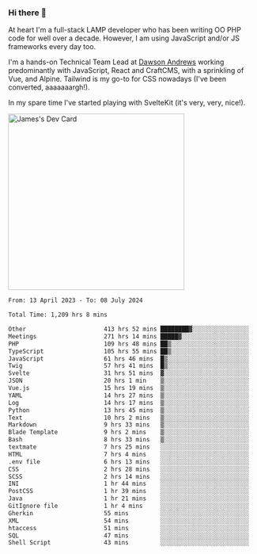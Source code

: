 ### Hi there 👋

<!--
**JamesNock/JamesNock** is a ✨ _special_ ✨ repository because its `README.md` (this file) appears on your GitHub profile.

Here are some ideas to get you started:

- 🔭 I’m currently working on ...
- 🌱 I’m currently learning ...
- 👯 I’m looking to collaborate on ...
- 🤔 I’m looking for help with ...
- 💬 Ask me about ...
- 📫 How to reach me: ...
- 😄 Pronouns: ...
- ⚡ Fun fact: ...
-->
At heart I'm a full-stack LAMP developer who has been writing OO PHP code for well over a decade. However, I am using JavaScript and/or JS frameworks every day too.

I'm a hands-on Technical Team Lead at [Dawson Andrews](https://www.dawsonandrews.com/) working predominantly with JavaScript, React and CraftCMS, with a sprinkling of Vue, and Alpine. Tailwind is my go-to for CSS nowadays (I've been converted, aaaaaaargh!).

In my spare time I've started playing with SvelteKit (it's very, very, nice!).

<a href="https://app.daily.dev/h2onock"><img src="https://api.daily.dev/devcards/v2/XQraFlxE3JPWOlcSuOB2K.png?type=default&r=18u" width="356" alt="James's Dev Card"/></a>

<!--START_SECTION:waka-->

```txt
From: 13 April 2023 - To: 08 July 2024

Total Time: 1,209 hrs 8 mins

Other                      413 hrs 52 mins ████████▓░░░░░░░░░░░░░░░░   34.24 %
Meetings                   271 hrs 14 mins █████▓░░░░░░░░░░░░░░░░░░░   22.44 %
PHP                        109 hrs 48 mins ██▒░░░░░░░░░░░░░░░░░░░░░░   09.08 %
TypeScript                 105 hrs 55 mins ██▒░░░░░░░░░░░░░░░░░░░░░░   08.76 %
JavaScript                 61 hrs 46 mins  █▒░░░░░░░░░░░░░░░░░░░░░░░   05.11 %
Twig                       57 hrs 41 mins  █▒░░░░░░░░░░░░░░░░░░░░░░░   04.77 %
Svelte                     31 hrs 51 mins  ▓░░░░░░░░░░░░░░░░░░░░░░░░   02.64 %
JSON                       20 hrs 1 min    ▒░░░░░░░░░░░░░░░░░░░░░░░░   01.66 %
Vue.js                     15 hrs 19 mins  ▒░░░░░░░░░░░░░░░░░░░░░░░░   01.27 %
YAML                       14 hrs 27 mins  ▒░░░░░░░░░░░░░░░░░░░░░░░░   01.20 %
Log                        14 hrs 17 mins  ▒░░░░░░░░░░░░░░░░░░░░░░░░   01.18 %
Python                     13 hrs 45 mins  ▒░░░░░░░░░░░░░░░░░░░░░░░░   01.14 %
Text                       10 hrs 2 mins   ▒░░░░░░░░░░░░░░░░░░░░░░░░   00.83 %
Markdown                   9 hrs 33 mins   ▒░░░░░░░░░░░░░░░░░░░░░░░░   00.79 %
Blade Template             9 hrs 2 mins    ▒░░░░░░░░░░░░░░░░░░░░░░░░   00.75 %
Bash                       8 hrs 33 mins   ▒░░░░░░░░░░░░░░░░░░░░░░░░   00.71 %
textmate                   7 hrs 25 mins   ░░░░░░░░░░░░░░░░░░░░░░░░░   00.61 %
HTML                       7 hrs 4 mins    ░░░░░░░░░░░░░░░░░░░░░░░░░   00.58 %
.env file                  6 hrs 13 mins   ░░░░░░░░░░░░░░░░░░░░░░░░░   00.51 %
CSS                        2 hrs 28 mins   ░░░░░░░░░░░░░░░░░░░░░░░░░   00.20 %
SCSS                       2 hrs 14 mins   ░░░░░░░░░░░░░░░░░░░░░░░░░   00.19 %
INI                        1 hr 44 mins    ░░░░░░░░░░░░░░░░░░░░░░░░░   00.14 %
PostCSS                    1 hr 39 mins    ░░░░░░░░░░░░░░░░░░░░░░░░░   00.14 %
Java                       1 hr 21 mins    ░░░░░░░░░░░░░░░░░░░░░░░░░   00.11 %
GitIgnore file             1 hr 4 mins     ░░░░░░░░░░░░░░░░░░░░░░░░░   00.09 %
Gherkin                    55 mins         ░░░░░░░░░░░░░░░░░░░░░░░░░   00.08 %
XML                        54 mins         ░░░░░░░░░░░░░░░░░░░░░░░░░   00.07 %
htaccess                   51 mins         ░░░░░░░░░░░░░░░░░░░░░░░░░   00.07 %
SQL                        47 mins         ░░░░░░░░░░░░░░░░░░░░░░░░░   00.07 %
Shell Script               43 mins         ░░░░░░░░░░░░░░░░░░░░░░░░░   00.06 %
```

<!--END_SECTION:waka-->
